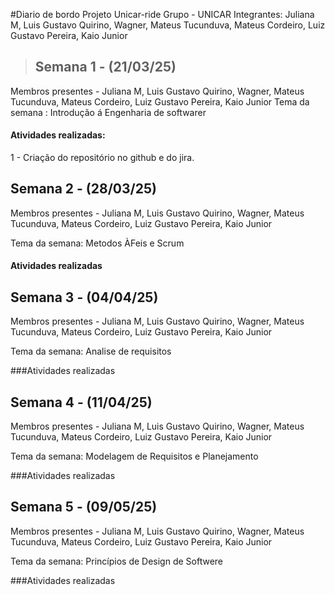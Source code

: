 #Diario de bordo Projeto Unicar-ride
Grupo - UNICAR
Integrantes:  Juliana M, Luis Gustavo Quirino, Wagner, Mateus Tucunduva, Mateus Cordeiro, Luiz Gustavo Pereira, Kaio Junior

> ## Semana 1 - (21/03/25)
> 
Membros presentes - Juliana M, Luis Gustavo Quirino, Wagner, Mateus Tucunduva, Mateus Cordeiro, Luiz Gustavo Pereira, Kaio Junior
Tema da semana :
Introdução á Engenharia de softwarer

 #### Atividades realizadas:
 
1 - Criação do repositório no github e do jira.


## Semana 2 - (28/03/25)
Membros presentes - Juliana M, Luis Gustavo Quirino, Wagner, Mateus Tucunduva, Mateus Cordeiro, Luiz Gustavo Pereira, Kaio Junior

Tema da semana:
Metodos ÀFeis e Scrum

#### Atividades realizadas 


## Semana 3 - (04/04/25)
Membros presentes - Juliana M, Luis Gustavo Quirino, Wagner, Mateus Tucunduva, Mateus Cordeiro, Luiz Gustavo Pereira, Kaio Junior

Tema da semana: 
Analise de requisitos

###Atividades realizadas 


## Semana 4 - (11/04/25)
Membros presentes - Juliana M, Luis Gustavo Quirino, Wagner, Mateus Tucunduva, Mateus Cordeiro, Luiz Gustavo Pereira, Kaio Junior

Tema da semana: 
Modelagem de Requisitos e Planejamento

###Atividades realizadas 


## Semana 5 - (09/05/25)
Membros presentes - Juliana M, Luis Gustavo Quirino, Wagner, Mateus Tucunduva, Mateus Cordeiro, Luiz Gustavo Pereira, Kaio Junior

Tema da semana: 
Princípios de Design de Softwere

###Atividades realizadas 


